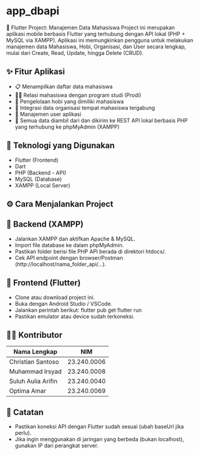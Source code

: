 # app_dbapi

📱 Flutter Project: Manajemen Data Mahasiswa
Project ini merupakan aplikasi mobile berbasis Flutter yang terhubung dengan API lokal (PHP + MySQL via XAMPP). Aplikasi ini memungkinkan pengguna untuk melakukan manajemen data Mahasiswa, Hobi, Organisasi, dan User secara lengkap, mulai dari Create, Read, Update, hingga Delete (CRUD).

## ✨ Fitur Aplikasi

- 📋 Menampilkan daftar data mahasiswa
- 🧑‍🎓 Relasi mahasiswa dengan program studi (Prodi)
- 🎯 Pengelolaan hobi yang dimiliki mahasiswa
- 🏢 Integrasi data organisasi tempat mahasiswa tergabung
- 👤 Manajemen user aplikasi
- 🔄 Semua data diambil dari dan dikirim ke REST API lokal berbasis PHP yang terhubung ke     phpMyAdmin (XAMPP)

## 🧠 Teknologi yang Digunakan

- Flutter (Frontend)
- Dart
- PHP (Backend - API)
- MySQL (Database)
- XAMPP (Local Server)

## ⚙️ Cara Menjalankan Project
## 🔧 Backend (XAMPP)

- Jalankan XAMPP dan aktifkan Apache & MySQL.
- Import file database ke dalam phpMyAdmin.
- Pastikan folder berisi file PHP API berada di direktori htdocs/.
- Cek API endpoint dengan browser/Postman (http://localhost/nama_folder_api/...).

## 📱 Frontend (Flutter)
- Clone atau download project ini.
- Buka dengan Android Studio / VSCode.
- Jalankan perintah berikut:
  flutter pub get
  flutter run
- Pastikan emulator atau device sudah terkoneksi.

## 👨‍💻 Kontributor

| Nama Lengkap        | NIM         |
| ------------------- | ----------- |
| Christian Santoso   | 23.240.0006 |
| Muhammad Irsyad     | 23.240.0008 |
| Suluh Aulia Arifin | 23.240.0040 |
| Optima Amar         | 23.240.0069 |

## 📌 Catatan

- Pastikan koneksi API dengan Flutter sudah sesuai (ubah baseUrl jika perlu).
- Jika ingin menggunakan di jaringan yang berbeda (bukan localhost), gunakan IP dari    perangkat server.

